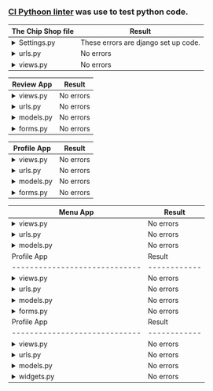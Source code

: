 ### [CI Pythoon linter](https://pep8ci.herokuapp.com/) was use to test python code.

| The Chip Shop file                   |    Result    | 
|-----------------------------|------------|
| <details><summary>Settings.py</summary><img src="./documentation/validator-images/settings.py.png"></details>             | These errors are django set up code.   |
| <details><summary>urls.py</summary><img src="./documentation/validator-images/chip-shop-url.png"></details>             | No errors   |
|<details><summary>views.py</summary><img src="./documentation/validator-images/chip-shop-views.png"></details>             | No errors   |



| Review App                  |    Result    | 
|-----------------------------|------------|
|<details><summary>views.py</summary><img src="./documentation/validator-images/review-views.png"></details>             | No errors   |
| <details><summary>urls.py</summary><img src="./documentation/validator-images/review-urls.png"></details>             | No errors   |
| <details><summary>models.py</summary><img src="./documentation/validator-images/review-models.png"></details>             | No errors   |
|<details><summary>forms.py</summary><img src="./documentation/validator-images/review-form.png"></details>             | No errors   |


| Profile App                  |    Result    | 
|-----------------------------|------------|
|<details><summary>views.py</summary><img src="./documentation/validator-images/profile-views.png"></details>             | No errors   |
| <details><summary>urls.py</summary><img src="./documentation/validator-images/profiles.png"></details>             | No errors   |
| <details><summary>models.py</summary><img src="./documentation/validator-images/profiles-models.png"></details>             | No errors   |
|<details><summary>forms.py</summary><img src="./documentation/validator-images/profiles-form.png"></details>             | No errors   |


|  Menu App                  |    Result    | 
|-----------------------------|------------|
|<details><summary>views.py</summary><img src="./documentation/validator-images/profile-views.png"></details>             | No errors   |
| <details><summary>urls.py</summary><img src="./documentation/validator-images/profiles.png"></details>             | No errors   |
| <details><summary>models.py</summary><img src="./documentation/validator-images/profiles-models.png"></details>             | No errors   |
| Profile App                  |    Result    | 
|-----------------------------|------------|
|<details><summary>views.py</summary><img src="./documentation/validator-images/profile-views.png"></details>             | No errors   |
| <details><summary>urls.py</summary><img src="./documentation/validator-images/profiles.png"></details>             | No errors   |
| <details><summary>models.py</summary><img src="./documentation/validator-images/profiles-models.png"></details>             | No errors   |
|<details><summary>forms.py</summary><img src="./documentation/validator-images/profiles-form.png"></details>             | No errors   |
| Profile App                  |    Result    | 
|-----------------------------|------------|
|<details><summary>views.py</summary><img src="./documentation/validator-images/profile-views.png"></details>             | No errors   |
| <details><summary>urls.py</summary><img src="./documentation/validator-images/profiles.png"></details>             | No errors   |
| <details><summary>models.py</summary><img src="./documentation/validator-images/profiles-models.png"></details>             | No errors   |
|<details><summary>widgets.py</summary><img src="./documentation/validator-images/menu-widgets.png"></details>             | No errors   |